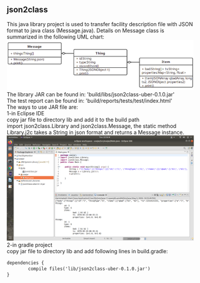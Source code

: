 ## json2class  
This java library project is used to transfer facility description file with JSON format to java class (Message.java). Details on Message class is summarized in the following UML chart:  
![1](https://github.com/xiaonanchong/json2class/blob/master/uml.jpg "uml")  
The library JAR can be found in: 'build/libs/json2class-uber-0.1.0.jar'  
The test report can be found in: 'build/reports/tests/test/index.html'  
The ways to use JAR file are:  
1-in Eclipse IDE  
copy jar file to directory lib and add it to the build path  
import json2class.Library and json2class.Message, the static method Library.j2c takes a String in json format and returns a Message instance.  
![2](https://github.com/xiaonanchong/json2class/blob/master/sample.jpg "sample use code")  
2-in gradle project  
copy jar file to directory lib and add following lines in build.gradle:  
```
dependencies {
        compile files('lib/json2class-uber-0.1.0.jar')
}

```
